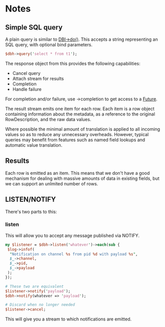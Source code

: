 # Notes

## Simple SQL query

A plain query is similar to [DBI->do()](). This accepts a string representing an SQL query, with optional bind parameters.

```perl
$dbh->query('select * from t1');
```

The response object from this provides the following capabilities:

* Cancel query
* Attach stream for results
* Completion
* Handle failure

For completion and/or failure, use ->completion to get access to a [Future]().

The result stream emits one item for each row. Each item is a row object containing information about the metadata, as a reference to the original RowDescription, and the raw data values.

Where possible the minimal amount of translation is applied to all incoming values so as to reduce any unnecessary overheads. However, typical queries may benefit from features such as named field lookups and automatic value translation.

## Results

Each row is emitted as an item. This means that we don't have a good mechanism for dealing with massive amounts of data in existing fields, but we can support an unlmited number of rows.

## LISTEN/NOTIFY

There's two parts to this:

### listen

This will allow you to accept any message published via NOTIFY.

```perl
my $listener = $dbh->listen('whatever')->each(sub {
 $log->infof(
  "Notification on channel %s from pid %d with payload %s",
  $_->channel,
  $_->pid,
  $_->payload
 );
});

# These two are equivalent
$listener->notify('payload');
$dbh->notify(whatever => 'payload');

# Discard when no longer needed
$listener->cancel;
```

This will give you a stream to which notifications are emitted.


